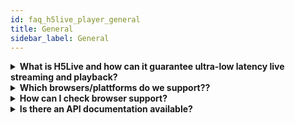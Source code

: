 ```yaml
---
id: faq_h5live_player_general
title: General
sidebar_label: General
---
```


<details><summary><strong>
What is H5Live and how can it guarantee ultra-low latency live streaming and playback?
</strong></summary>

To respond to our customers’ needs for ultra-low latency use cases, the nanocosmos team invented the plugin-free nanoStream H5Live stream delivery and playback technology.

nanoStream H5Live is a client-server delivery and playback solution based on HTML5 technologies, including HLS on iOS, enabling ultra-low latency browser-based playout, plugin-free on all web browsers.

See the separate H5Live section in our docs,
and our blog posts
https://www.nanocosmos.de/blog/2017/05/nanostream-h5live-low-latency-faq/


</details>

<details><summary><strong>
Which browsers/plattforms do we support??
</strong></summary>


# H5Live browser support

The low-latency nanoStream h5Live Player runs on all full-featured HTML5 browsers including

- Safari 10,11,12 on iOS and macOS
- Chrome 54 and higher on desktop and mobile
- Firefox 48 and higher
- Edge
- Internet Explorer 11 (starting Windows 8.1)

For Internet Explorer 11 on Windows 7, H5Live player contains a Flash player fallback for RTMP.

## Issues on specific systems

Generally nanoStream H5live player support in a certain browser depends on the 
availability of the involved technologies, codecs and formats. 
For Windows, macOS and Android: 

- HTML5 Video 
- Web Sockets 
- Media Source Extensions 
- Support for fMP4, H.264 Video, AAC Audio 

On iOS, nanoStream H5Live uses a unique version of HLS which works plugin-free on all Safari versions starting iOS 10.

On some Android-based mobile devices, the default browser is a stripped-down version not featuring all HTML5 elements.
For example, the Samsung Internet browser is rather based on Chromium than Chrome. 
This results in differences regarding the support of certain technologies, codecs and formats. 
https://www.chromium.org/audio-video

The Samsung Internet Android browser is one example, where the HTML5 Media Source Extension is missing or disabled, one of the key HTML5 technologies.

We have been able to confirm that the MSE feature can be enabled through 

    internet://flags 

in version 6.4, while the default was 'disabled'. 
In version 7(.2) this flag has been removed while the default 
seems to be 'disabled' still. We are ongoing monitoring Samsung Internet progress.

The nanoPlayer setup call is returning a specific error message in case that the 
browser does not support one of the required technologies.

Setup Error: "This browser does not fully support HTML5 and H5Live. 
Supported are: Chrome >=54 (Windows, macOS, Android), Firefox >=48 (Windows, macOS, Android), 
Microsoft Edge (Windows), Microsoft Internet Explorer 11 (at least Windows 8), 
Safari (macOS & at least iOS 10)."

    player.setup(config).then(function (config) {
        console.log("setup success");
    }, function (error) {
        alert(error.message);
    });
    

</details>



<details><summary><strong>How can I check browser support?</strong></summary>

You can check the static capabilities array of the NanoPlayers class `NanoPlayer.capabilities`. If the array has values, the player is supported. Values can be `h5live`, `flash` and `native`.

</details>


<details><summary><strong>Is there an API documentation available?</strong></summary>

Yes, you can find it [here](http://docs.nanocosmos.de/docs/nanoplayer/nanoplayer_api_class).

</details>

